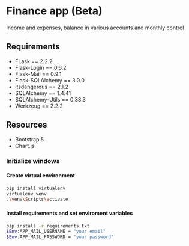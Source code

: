 # Finance app (Beta)

Income and expenses, balance in various accounts and monthly control

## Requirements
* FLask == 2.2.2
* Flask-Login == 0.6.2
* Flask-Mail == 0.9.1
* Flask-SQLAlchemy == 3.0.0
* itsdangerous == 2.1.2
* SQLAlchemy == 1.4.41
* SQLAlchemy-Utils == 0.38.3
* Werkzeug == 2.2.2

## Resources
* Bootstrap 5
* Chart.js

### Initialize windows

#### Create virtual environment
```bash
pip install virtualenv
virtualenv venv
.\venv\Scripts\activate
```
#### Install requirements and set enviroment variables
```bash
pip install -r requirements.txt
$Env:APP_MAIL_USERNAME = "your email"
$Env:APP_MAIL_PASSWORD = "your password"
```
